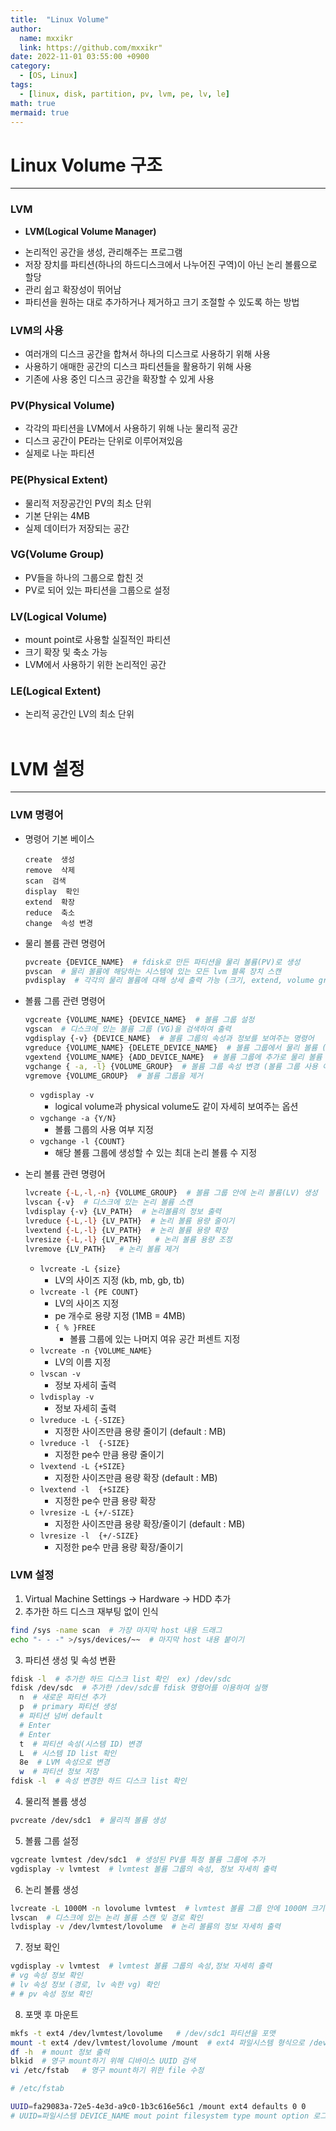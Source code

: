 ```yaml
---
title:  "Linux Volume"
author:
  name: mxxikr
  link: https://github.com/mxxikr"
date: 2022-11-01 03:55:00 +0900
category:
  - [OS, Linux]
tags:
  - [linux, disk, partition, pv, lvm, pe, lv, le]
math: true
mermaid: true
---
```

# Linux Volume 구조
---
### **LVM**
* **LVM(Logical Volume Manager)**  
- 논리적인 공간을 생성, 관리해주는 프로그램
- 저장 장치를 파티션(하나의 하드디스크에서 나누어진 구역)이 아닌 논리 볼륨으로 할당
- 관리 쉽고 확장성이 뛰어남
- 파티션을 원하는 대로 추가하거나 제거하고 크기 조절할 수 있도록 하는 방법

### **LVM의 사용**
- 여러개의 디스크 공간을 합쳐서 하나의 디스크로 사용하기 위해 사용
- 사용하기 애매한 공간의 디스크 파티션들을 활용하기 위해 사용
- 기존에 사용 중인 디스크 공간을 확장할 수 있게 사용

### **PV(Physical Volume)**
- 각각의 파티션을 LVM에서 사용하기 위해 나눈 물리적 공간
- 디스크 공간이 PE라는 단위로 이루어져있음
- 실제로 나눈 파티션

### **PE(Physical Extent)**
- 물리적 저장공간인 PV의 최소 단위
- 기본 단위는 4MB
- 실제 데이터가 저장되는 공간

### **VG(Volume Group)**
- PV들을 하나의 그룹으로 합친 것
- PV로 되어 있는 파티션을 그룹으로 설정

### **LV(Logical Volume)**
- mount point로 사용할 실질적인 파티션
- 크기 확장 및 축소 가능
- LVM에서 사용하기 위한 논리적인 공간

### **LE(Logical Extent)**
- 논리적 공간인 LV의 최소 단위
<br/><br/>

# LVM 설정
---
### **LVM 명령어**
* 명령어 기본 베이스
  ```plaintext
  create  생성
  remove  삭제
  scan  검색
  display  확인
  extend  확장
  reduce  축소
  change  속성 변경
  ```  

* 물리 볼륨 관련 명령어
  ```bash
  pvcreate {DEVICE_NAME}  # fdisk로 만든 파티션을 물리 볼륨(PV)로 생성
  pvscan  # 물리 볼륨에 해당하는 시스템에 있는 모든 lvm 블록 장치 스캔
  pvdisplay  # 각각의 물리 볼륨에 대해 상세 출력 가능 (크기, extend, volume group)
  ```    

* 볼륨 그룹 관련 명령어   
  ```bash
  vgcreate {VOLUME_NAME} {DEVICE_NAME}  # 볼륨 그룹 설정
  vgscan  # 디스크에 있는 볼륨 그룹 (VG)을 검색하여 출력
  vgdisplay {-v} {DEVICE_NAME}  # 볼륨 그룹의 속성과 정보를 보여주는 명령어
  vgreduce {VOLUME_NAME} {DELETE_DEVICE_NAME}  # 볼륨 그룹에서 물리 볼륨 (장치) 삭제
  vgextend {VOLUME_NAME} {ADD_DEVICE_NAME}  # 볼륨 그룹에 추가로 물리 볼륨 추가
  vgchange { -a, -l} {VOLUME_GROUP}  # 볼륨 그룹 속성 변경 (볼륨 그룹 사용 여부, 최대 LV갯수) 
  vgremove {VOLUME_GROUP}  # 볼륨 그룹을 제거
  ```
  * `vgdisplay -v`
    * logical volume과 physical volume도 같이 자세히 보여주는 옵션
  * `vgchange -a {Y/N}`
    * 볼륨 그룹의 사용 여부 지정
  * `vgchange -l​ {COUNT}`
    * 해당 볼륨 그룹에 생성할 수 있는 최대 논리 볼륨 수 지정  

* 논리 볼륨 관련 명령어
  ```bash
  lvcreate {-L,-l,-n} {VOLUME_GROUP}  # 볼륨 그룹 안에 논리 볼륨(LV) 생성
  lvscan {-v}  # 디스크에 있는 논리 볼륨 스캔
  lvdisplay {-v} {LV_PATH}  # 논리볼륨의 정보 출력
  lvreduce {-L,-l} {LV_PATH}  # 논리 볼륨 용량 줄이기
  lvextend {-L,-l} {LV_PATH}  # 논리 볼륨 용량 확장
  lvresize {-L,-l} {LV_PATH}   # 논리 볼륨 용량 조정
  lvremove {LV_PATH}   # 논리 볼륨 제거
  ```  
  * `lvcreate -L {size}`
    * LV의 사이즈 지정 (kb, mb, gb, tb)
  * `lvcreate -l {PE COUNT}`
    * LV의 사이즈 지정
    * pe 개수로 용량 지정 (1MB = 4MB) 
    * `{ % }FREE`
      * 볼륨 그룹에 있는 나머지 여유 공간 퍼센트 지정
  * `lvcreate -n {VOLUME_NAME}`
    * LV의 이름 지정
  * `lvscan -v`
    * 정보 자세히 출력  
  * `lvdisplay -v`
    * 정보 자세히 출력
  * `lvreduce -L {-SIZE}`
    * 지정한 사이즈만큼 용량 줄이기 (default : MB)
  * `lvreduce -l  {-SIZE}`
    * 지정한 pe수 만큼 용량 줄이기
  * `lvextend -L {+SIZE}`
    * 지정한 사이즈만큼 용량 확장 (default : MB)
  * `lvextend -l  {+SIZE}`
    * 지정한 pe수 만큼 용량 확장
  * `lvresize -L {+/-SIZE}`
    * 지정한 사이즈만큼 용량 확장/줄이기 (default : MB)
  * `lvresize -l  {+/-SIZE}`
    * 지정한 pe수 만큼 용량 확장/줄이기  

### **LVM 설정**
1. Virtual Machine Settings → Hardware → HDD 추가
2. 추가한 하드 디스크 재부팅 없이 인식
  ```bash
  find /sys -name scan  # 가장 마지막 host 내용 드래그 
  echo "- - -" >/sys/devices/~~  # 마지막 host 내용 붙이기
  ```
3. 파티션 생성 및 속성 변환
  ```bash
  fdisk -l  # 추가한 하드 디스크 list 확인  ex) /dev/sdc
  fdisk /dev/sdc  # 추가한 /dev/sdc를 fdisk 명령어를 이용하여 실행
    n  # 새로운 파티션 추가
    p  # primary 파티션 생성
    # 파티션 넘버 default
    # Enter
    # Enter
    t  # 파티션 속성(시스템 ID) 변경
    L  # 시스템 ID list 확인
    8e  # LVM 속성으로 변경
    w  # 파티션 정보 저장
  fdisk -l  # 속성 변경한 하드 디스크 list 확인
  ```
4. 물리적 볼륨 생성
  ```bash
  pvcreate /dev/sdc1  # 물리적 볼륨 생성
  ```
5. 볼륨 그룹 설정
  ```bash
  vgcreate lvmtest /dev/sdc1  # 생성된 PV를 특정 볼륨 그룹에 추가
  vgdisplay -v lvmtest  # lvmtest 볼륨 그룹의 속성, 정보 자세히 출력
  ```
6. 논리 볼륨 생성
  ```bash
  lvcreate -L 1000M -n lovolume lvmtest  # lvmtest 볼륨 그룹 안에 1000M 크기의 lovolume 논리 볼륨 생성
  lvscan  # 디스크에 있는 논리 볼륨 스캔 및 경로 확인
  lvdisplay -v /dev/lvmtest/lovolume  # 논리 볼륨의 정보 자세히 출력 
  ```
7. 정보 확인
  ```bash
  vgdisplay -v lvmtest  # lvmtest 볼륨 그룹의 속성,정보 자세히 출력
  # vg 속성 정보 확인
  # lv 속성 정보 (경로, lv 속한 vg) 확인
  # # pv 속성 정보 확인
  ```
8. 포맷 후 마운트
  ```bash
  mkfs -t ext4 /dev/lvmtest/lovolume   # /dev/sdc1 파티션을 포맷
  mount -t ext4 /dev/lvmtest/lovolume /mount  # ext4 파일시스템 형식으로 /dev/lvmtest/lovolume을 /mount 디렉토리에 mount
  df -h  # mount 정보 출력
  blkid  # 영구 mount하기 위해 디바이스 UUID 검색
  vi /etc/fstab   # 영구 mount하기 위한 file 수정
  ```
  ```bash
  # /etc/fstab

  UUID=fa29083a-72e5-4e3d-a9c0-1b3c616e56c1 /mount ext4 defaults 0 0
  # UUID=파일시스템 DEVICE_NAME mout point filesystem type mount option 로그기록여부 오류체크
  ```